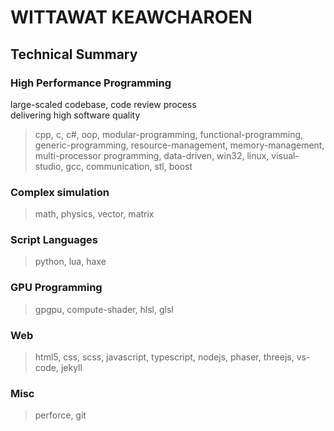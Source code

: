 # WITTAWAT KEAWCHAROEN

## Technical Summary

### High Performance Programming
large-scaled codebase, code review process  
delivering high software quality
> cpp, c, c#, oop, modular-programming, functional-programming, generic-programming, resource-management, memory-management, multi-processor programming, data-driven, win32, linux, visual-studio, gcc, communication, stl, boost

### Complex simulation
> math, physics, vector, matrix

### Script Languages
> python, lua, haxe

### GPU Programming
> gpgpu, compute-shader, hlsl, glsl

### Web
> html5, css, scss, javascript, typescript, nodejs, phaser, threejs, vs-code, jekyll

### Misc
> perforce, git